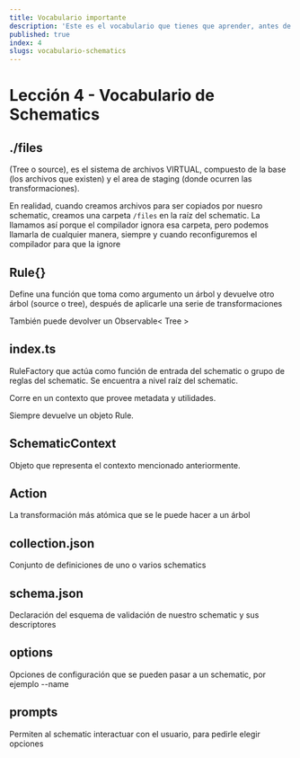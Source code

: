 ```yaml
---
title: Vocabulario importante
description: 'Este es el vocabulario que tienes que aprender, antes de empezar'
published: true
index: 4
slugs: vocabulario-schematics
---
```


# Lección 4 - Vocabulario de Schematics

## ./files

(Tree o source), es el sistema de archivos VIRTUAL, compuesto de la base (los archivos que existen) y el area de staging (donde ocurren las transformaciones).

En realidad, cuando creamos archivos para ser copiados por nuesro schematic, creamos una carpeta `/files` en la raíz del schematic. La llamamos así porque el compilador ignora esa carpeta, pero podemos llamarla de cualquier manera, siempre y cuando reconfiguremos el compilador para que la ignore

## Rule{}

Define una función que toma como argumento un árbol y devuelve otro árbol (source o tree), después de aplicarle una serie de transformaciones

También puede devolver un Observable< Tree >

## index.ts

RuleFactory que actúa como función de entrada del schematic o grupo de reglas del schematic. Se encuentra a nivel raíz del schematic.

Corre en un contexto que provee metadata y utilidades.

Siempre devuelve un objeto Rule.

## SchematicContext

Objeto que representa el contexto mencionado anteriormente.

## Action

La transformación más atómica que se le puede hacer a un árbol

## collection.json

Conjunto de definiciones de uno o varios schematics

## schema.json

Declaración del esquema de validación de nuestro schematic y sus descriptores

## options

Opciones de configuración que se pueden pasar a un schematic, por ejemplo --name

## prompts

Permiten al schematic interactuar con el usuario, para pedirle elegir opciones
